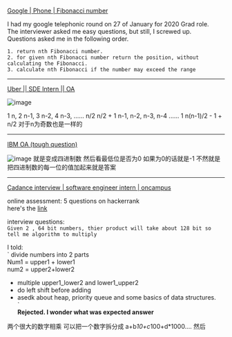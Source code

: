 [Google | Phone | Fibonacci number](https://leetcode.com/discuss/interview-question/492584/Google-or-Phone-or-Fibonacci-number)

I had my google telephonic round on 27 of January for 2020 Grad role.  
The interviewer asked me easy questions, but still, I screwed up.  
Questions asked me in the following order.

```
1. return nth Fibonacci number.
2. for given nth Fibonacci number return the position, without calculating the Fibonacci.
3. calculate nth Fibonacci if the number may exceed the range

```

---------------

[Uber || SDE Intern || OA](https://leetcode.com/discuss/interview-question/2332185/Uber-oror-SDE-Intern-oror-OA)

![image](https://assets.leetcode.com/users/images/99ba5d6d-7edb-445f-9be7-4cd484a0c3dd_1658759897.3559196.png)

1 n,  2 n-1,  3 n-2,  4  n-3, ...... n/2 n/2 + 1
n-1, n-2, n-3, n-4 ......  1
n(n-1)/2 - 1 + n/2
对于n为奇数也是一样的

---------

[IBM OA (tough question)](https://leetcode.com/discuss/interview-question/2706934/IBM-OA-%28tough-question%29)

![image](https://assets.leetcode.com/users/images/5418e216-bfb2-42a0-aeb1-e9c622e9d80d_1665855022.262922.png)
就是变成四进制数 然后看最低位是否为0 如果为0的话就是-1 不然就是把四进制数的每一位的值加起来就是答案

------

[Cadance interview | software engineer intern | oncampus](https://leetcode.com/discuss/interview-question/2902795/Cadance-interview-or-software-engineer-intern-or-oncampus)

online assessment: 5 questions on hackerrank  
here's the  [link](https://www.hackerrank.com/contests/winter-batch-2023-tlm-cds/)

interview questions:  
`Given 2 , 64 bit numbers, thier product will take about 128 bit so tell me algorithm to multiply`

I told:  
` divide numbers into 2 parts  
Num1 = upper1 + lower1  
num2 = upper2+lower2

-   multiple upper1_lower2 and lower1_upper2
-   do left shift before adding
-   asedk about heap, priority queue and some basics of data structures.  
    `  
    **Rejected. I wonder what was expected answer**

两个很大的数字相乘 可以把一个数字拆分成 a+b*10+c*100+d*1000....
然后


<!--stackedit_data:
eyJoaXN0b3J5IjpbNTk0OTYxNDgzLDU3ODI3NjA0MywxNTM3MT
Q1MjRdfQ==
-->